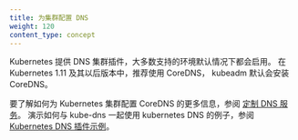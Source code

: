 ```yaml
---
title: 为集群配置 DNS
weight: 120
content_type: concept
---
```


<!--
---
title: Configure DNS for a Cluster
weight: 120
content_type: concept
---
-->

<!-- overview -->
<!--
Kubernetes offers a DNS cluster addon, which most of the supported environments enable by default. In Kubernetes version 1.11 and later, CoreDNS is recommended and is installed by default with kubeadm.
-->
Kubernetes 提供 DNS 集群插件，大多数支持的环境默认情况下都会启用。
在 Kubernetes 1.11 及其以后版本中，推荐使用 CoreDNS，
kubeadm 默认会安装 CoreDNS。

<!-- body -->
<!--
For more information on how to configure CoreDNS for a Kubernetes cluster, see the [Customizing DNS Service](/docs/tasks/administer-cluster/dns-custom-nameservers/). An example demonstrating how to use Kubernetes DNS with kube-dns, see the [Kubernetes DNS sample plugin](https://github.com/kubernetes/examples/tree/master/staging/cluster-dns)
-->
要了解如何为 Kubernetes 集群配置 CoreDNS 的更多信息，参阅 
[定制 DNS 服务](/docs/tasks/administer-cluster/dns-custom-nameservers/)。
演示如何与 kube-dns 一起使用 kubernetes DNS 的例子，参阅 
[Kubernetes DNS 插件示例](https://github.com/kubernetes/examples/tree/master/staging/cluster-dns)。


